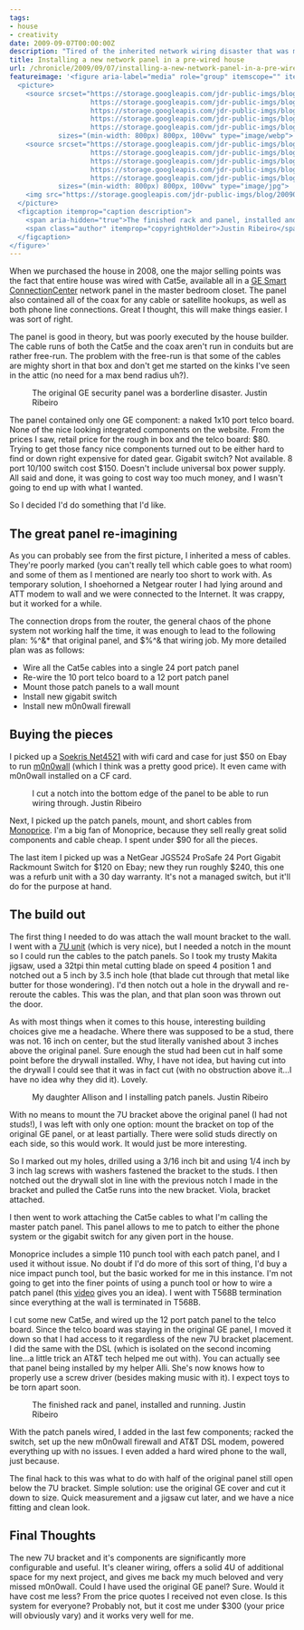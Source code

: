 ```yaml
---
tags:
- house
- creativity
date: 2009-09-07T00:00:00Z
description: "Tired of the inherited network wiring disaster that was my house panel, I decided it was a time for an upgrade."
title: Installing a new network panel in a pre-wired house
url: /chronicle/2009/09/07/installing-a-new-network-panel-in-a-pre-wired-house/
featureimage: '<figure aria-label="media" role="group" itemscope="" itemprop="associatedMedia" itemtype="http://schema.org/ImageObject">
  <picture>
    <source srcset="https://storage.googleapis.com/jdr-public-imgs/blog/20090907-wiring-house-04-640.webp 640w,
                    https://storage.googleapis.com/jdr-public-imgs/blog/20090907-wiring-house-04-800.webp 800w,
                    https://storage.googleapis.com/jdr-public-imgs/blog/20090907-wiring-house-04-1024.webp 1024w,
                    https://storage.googleapis.com/jdr-public-imgs/blog/20090907-wiring-house-04-1280.webp 1280w,
                    https://storage.googleapis.com/jdr-public-imgs/blog/20090907-wiring-house-04-1600.webp 1600w"
            sizes="(min-width: 800px) 800px, 100vw" type="image/webp">
    <source srcset="https://storage.googleapis.com/jdr-public-imgs/blog/20090907-wiring-house-04-640.jpg 640w,
                    https://storage.googleapis.com/jdr-public-imgs/blog/20090907-wiring-house-04-800.jpg 800w,
                    https://storage.googleapis.com/jdr-public-imgs/blog/20090907-wiring-house-04-1024.jpg 1024w,
                    https://storage.googleapis.com/jdr-public-imgs/blog/20090907-wiring-house-04-1280.jpg 1280w,
                    https://storage.googleapis.com/jdr-public-imgs/blog/20090907-wiring-house-04-1600.jpg 1600w"
            sizes="(min-width: 800px) 800px, 100vw" type="image/jpg">
    <img src="https://storage.googleapis.com/jdr-public-imgs/blog/20090907-wiring-house-04-800.jpg" alt="">
  </picture>
  <figcaption itemprop="caption description">
    <span aria-hidden="true">The finished rack and panel, installed and running.</span>
    <span class="author" itemprop="copyrightHolder">Justin Ribeiro</span>
  </figcaption>
</figure>'
---
```


When we purchased the house in 2008, one the major selling points was the fact that entire house was wired with Cat5e, available all in a <a href="http://www.gesecuritypro.com/NorthAmerica/GESmart/gesmart.cfm?PageID=10000">GE Smart ConnectionCenter</a> network panel in the master bedroom closet.  The panel also contained all of the coax for any cable or satellite hookups, as well as both phone line connections.  Great I thought, this will make things easier.  I was sort of right.

The panel is good in theory, but was poorly executed by the house builder. The cable runs of both the Cat5e and the coax aren't run in conduits but are rather free-run.  The problem with the free-run is that some of the cables are mighty short in that box and don't get me started on the kinks I've seen in the attic (no need for a max bend radius uh?).

<figure aria-label="media" role="group" itemscope="" itemprop="associatedMedia" itemtype="http://schema.org/ImageObject">
  <picture>
    <source srcset="https://storage.googleapis.com/jdr-public-imgs/blog/20090907-wiring-house-01-640.webp 640w,
                    https://storage.googleapis.com/jdr-public-imgs/blog/20090907-wiring-house-01-800.webp 800w,
                    https://storage.googleapis.com/jdr-public-imgs/blog/20090907-wiring-house-01-1024.webp 1024w,
                    https://storage.googleapis.com/jdr-public-imgs/blog/20090907-wiring-house-01-1280.webp 1280w,
                    https://storage.googleapis.com/jdr-public-imgs/blog/20090907-wiring-house-01-1600.webp 1600w"
            sizes="(min-width: 800px) 800px, 100vw" type="image/webp">
    <source srcset="https://storage.googleapis.com/jdr-public-imgs/blog/20090907-wiring-house-01-640.jpg 640w,
                    https://storage.googleapis.com/jdr-public-imgs/blog/20090907-wiring-house-01-800.jpg 800w,
                    https://storage.googleapis.com/jdr-public-imgs/blog/20090907-wiring-house-01-1024.jpg 1024w,
                    https://storage.googleapis.com/jdr-public-imgs/blog/20090907-wiring-house-01-1280.jpg 1280w,
                    https://storage.googleapis.com/jdr-public-imgs/blog/20090907-wiring-house-01-1600.jpg 1600w"
            sizes="(min-width: 800px) 800px, 100vw" type="image/jpg">
    <img src="https://storage.googleapis.com/jdr-public-imgs/blog/20090907-wiring-house-01-800.jpg" alt="">
  </picture>
  <figcaption itemprop="caption description">
    <span aria-hidden="true">The original GE security panel was a borderline disaster.</span>
    <span class="author" itemprop="copyrightHolder">Justin Ribeiro</span>
  </figcaption>
</figure>

The panel contained only one GE component: a naked 1x10 port telco board.  None of the nice looking integrated components on the website. From the prices I saw, retail price for the rough in box and the telco board: $80.  Trying to get those fancy nice components turned out to be either hard to find or down right expensive for dated gear.  Gigabit switch? Not available. 8 port 10/100 switch cost $150. Doesn't include universal box power supply.  All said and done, it was going to cost way too much money, and I wasn't going to end up with what I wanted.

So I decided I'd do something that I'd like.

## The great panel re-imagining

As you can probably see from the first picture, I inherited a mess of cables.  They're poorly marked (you can't really tell which cable goes to what room) and some of them as I mentioned are nearly too short to work with. As temporary solution, I shoehorned a Netgear router I had lying around and ATT modem to wall and we were connected to the Internet.  It was crappy, but it worked for a while.

The connection drops from the router, the general chaos of the phone system not working half the time, it was enough to lead to the following plan: %^&* that original panel, and $%^& that wiring job. My more detailed plan was as follows:

* Wire all the Cat5e cables into a single 24 port patch panel
* Re-wire the 10 port telco board to a 12 port patch panel
* Mount those patch panels to a wall mount
* Install new gigabit switch
* Install new m0n0wall firewall

## Buying the pieces

I picked up a <a href="http://bit.ly/SFAZ0">Soekris Net4521</a> with wifi card and case for just $50 on Ebay to run <a href="http://bit.ly/lzYhT">m0n0wall</a> (which I think was a pretty good price). It even came with m0n0wall installed on a CF card.

<figure aria-label="media" role="group" itemscope="" itemprop="associatedMedia" itemtype="http://schema.org/ImageObject">
  <picture>
    <source srcset="https://storage.googleapis.com/jdr-public-imgs/blog/20090907-wiring-house-02-640.webp 640w,
                    https://storage.googleapis.com/jdr-public-imgs/blog/20090907-wiring-house-02-800.webp 800w,
                    https://storage.googleapis.com/jdr-public-imgs/blog/20090907-wiring-house-02-1024.webp 1024w,
                    https://storage.googleapis.com/jdr-public-imgs/blog/20090907-wiring-house-02-1280.webp 1280w,
                    https://storage.googleapis.com/jdr-public-imgs/blog/20090907-wiring-house-02-1600.webp 1600w"
            sizes="(min-width: 800px) 800px, 100vw" type="image/webp">
    <source srcset="https://storage.googleapis.com/jdr-public-imgs/blog/20090907-wiring-house-02-640.jpg 640w,
                    https://storage.googleapis.com/jdr-public-imgs/blog/20090907-wiring-house-02-800.jpg 800w,
                    https://storage.googleapis.com/jdr-public-imgs/blog/20090907-wiring-house-02-1024.jpg 1024w,
                    https://storage.googleapis.com/jdr-public-imgs/blog/20090907-wiring-house-02-1280.jpg 1280w,
                    https://storage.googleapis.com/jdr-public-imgs/blog/20090907-wiring-house-02-1600.jpg 1600w"
            sizes="(min-width: 800px) 800px, 100vw" type="image/jpg">
    <img src="https://storage.googleapis.com/jdr-public-imgs/blog/20090907-wiring-house-02-800.jpg" alt="">
  </picture>
  <figcaption itemprop="caption description">
    <span aria-hidden="true">I cut a notch into the bottom edge of the panel to be able to run wiring through.</span>
    <span class="author" itemprop="copyrightHolder">Justin Ribeiro</span>
  </figcaption>
</figure>

Next, I picked up the patch panels, mount, and short cables from <a href="https://www.monoprice.com">Monoprice</a>.  I'm a big fan of Monoprice, because they sell really great solid components and cable cheap.  I spent under $90 for all the pieces.

The last item I picked up was a NetGear JGS524 ProSafe 24 Port Gigabit Rackmount Switch for $120 on Ebay; new they run roughly $240, this one was a refurb unit with a 30 day warranty.  It's not a managed switch, but it'll do for the purpose at hand.

## The build out

The first thing I needed to do was attach the wall mount bracket to the wall.  I went with a <a href="http://www.monoprice.com/products/product.asp?c_id=105&cp_id=10516&cs_id=1051602&p_id=1003&seq=1&format=2">7U unit</a> (which is very nice), but I needed a notch in the mount so I could run the cables to the patch panels.  So I took my trusty Makita jigsaw, used a 32tpi thin metal cutting blade on speed 4 position 1 and notched out a 5 inch by 3.5 inch hole (that blade cut through that metal like butter for those wondering). I'd then notch out a hole in the drywall and re-reroute the cables.  This was the plan, and that plan soon was thrown out the door.

As with most things when it comes to this house, interesting building choices give me a headache. Where there was supposed to be a stud, there was not. 16 inch on center, but the stud literally vanished about 3 inches above the original panel. Sure enough the stud had been cut in half some point before the drywall installed.  Why, I have not idea, but having cut into the drywall I could see that it was in fact cut (with no obstruction above it...I have no idea why they did it).  Lovely.

<figure aria-label="media" role="group" itemscope="" itemprop="associatedMedia" itemtype="http://schema.org/ImageObject">
  <picture>
    <source srcset="https://storage.googleapis.com/jdr-public-imgs/blog/20090907-wiring-house-03-640.webp 640w,
                    https://storage.googleapis.com/jdr-public-imgs/blog/20090907-wiring-house-03-800.webp 800w,
                    https://storage.googleapis.com/jdr-public-imgs/blog/20090907-wiring-house-03-1024.webp 1024w,
                    https://storage.googleapis.com/jdr-public-imgs/blog/20090907-wiring-house-03-1280.webp 1280w,
                    https://storage.googleapis.com/jdr-public-imgs/blog/20090907-wiring-house-03-1600.webp 1600w"
            sizes="(min-width: 800px) 800px, 100vw" type="image/webp">
    <source srcset="https://storage.googleapis.com/jdr-public-imgs/blog/20090907-wiring-house-03-640.jpg 640w,
                    https://storage.googleapis.com/jdr-public-imgs/blog/20090907-wiring-house-03-800.jpg 800w,
                    https://storage.googleapis.com/jdr-public-imgs/blog/20090907-wiring-house-03-1024.jpg 1024w,
                    https://storage.googleapis.com/jdr-public-imgs/blog/20090907-wiring-house-03-1280.jpg 1280w,
                    https://storage.googleapis.com/jdr-public-imgs/blog/20090907-wiring-house-03-1600.jpg 1600w"
            sizes="(min-width: 800px) 800px, 100vw" type="image/jpg">
    <img src="https://storage.googleapis.com/jdr-public-imgs/blog/20090907-wiring-house-03-800.jpg" alt="">
  </picture>
  <figcaption itemprop="caption description">
    <span aria-hidden="true">My daughter Allison and I installing patch panels.</span>
    <span class="author" itemprop="copyrightHolder">Justin Ribeiro</span>
  </figcaption>
</figure>

With no means to mount the 7U bracket above the original panel (I had not studs!), I was left with only one option: mount the bracket on top of the original GE panel, or at least partially.  There were solid studs directly on each side, so this would work.  It would just be more interesting.

So I marked out my holes, drilled using a 3/16 inch bit and using 1/4 inch by 3 inch lag screws with washers fastened the bracket to the studs. I then notched out the drywall slot in line with the previous notch I made in the bracket and pulled the Cat5e runs into the new bracket. Viola, bracket attached.

I then went to work attaching the Cat5e cables to what I'm calling the master patch panel.  This panel allows to me to patch to either the phone system or the gigabit switch for any given port in the house.

Monoprice includes a simple 110 punch tool with each patch panel, and I used it without issue.  No doubt if I'd do more of this sort of thing, I'd buy a nice impact punch tool, but the basic worked for me in this instance. I'm not going to get into the finer points of using a punch tool or how to wire a patch panel (this <a href="http://www.youtube.com/watch?v=3wdDRtGLiow">video</a> gives you an idea). I went with T568B termination since everything at the wall is terminated in T568B.

I cut some new Cat5e, and wired up the 12 port patch panel to the telco board. Since the telco board was staying in the original GE panel, I moved it down so that I had access to it regardless of the new 7U bracket placement. I did the same with the DSL (which is isolated on the second incoming line...a little trick an AT&T tech helped me out with). You can actually see that panel being installed by my helper Alli.  She's now knows how to properly use a screw driver (besides making music with it). I expect toys to be torn apart soon.

<figure aria-label="media" role="group" itemscope="" itemprop="associatedMedia" itemtype="http://schema.org/ImageObject">
  <picture>
    <source srcset="https://storage.googleapis.com/jdr-public-imgs/blog/20090907-wiring-house-04-640.webp 640w,
                    https://storage.googleapis.com/jdr-public-imgs/blog/20090907-wiring-house-04-800.webp 800w,
                    https://storage.googleapis.com/jdr-public-imgs/blog/20090907-wiring-house-04-1024.webp 1024w,
                    https://storage.googleapis.com/jdr-public-imgs/blog/20090907-wiring-house-04-1280.webp 1280w,
                    https://storage.googleapis.com/jdr-public-imgs/blog/20090907-wiring-house-04-1600.webp 1600w"
            sizes="(min-width: 800px) 800px, 100vw" type="image/webp">
    <source srcset="https://storage.googleapis.com/jdr-public-imgs/blog/20090907-wiring-house-04-640.jpg 640w,
                    https://storage.googleapis.com/jdr-public-imgs/blog/20090907-wiring-house-04-800.jpg 800w,
                    https://storage.googleapis.com/jdr-public-imgs/blog/20090907-wiring-house-04-1024.jpg 1024w,
                    https://storage.googleapis.com/jdr-public-imgs/blog/20090907-wiring-house-04-1280.jpg 1280w,
                    https://storage.googleapis.com/jdr-public-imgs/blog/20090907-wiring-house-04-1600.jpg 1600w"
            sizes="(min-width: 800px) 800px, 100vw" type="image/jpg">
    <img src="https://storage.googleapis.com/jdr-public-imgs/blog/20090907-wiring-house-04-800.jpg" alt="">
  </picture>
  <figcaption itemprop="caption description">
    <span aria-hidden="true">The finished rack and panel, installed and running.</span>
    <span class="author" itemprop="copyrightHolder">Justin Ribeiro</span>
  </figcaption>
</figure>

With the patch panels wired, I added in the last few components; racked the switch, set up the new m0n0wall firewall and AT&T DSL modem, powered everything up with no issues.  I even added a hard wired phone to the wall, just because.

The final hack to this was what to do with half of the original panel still open below the 7U bracket. Simple solution: use the original GE cover and cut it down to size. Quick measurement and a jigsaw cut later, and we have a nice fitting and clean look.

## Final Thoughts

The new 7U bracket and it's components are significantly more configurable and useful.  It's cleaner wiring, offers a solid 4U of additional space for my next project, and gives me back my much beloved and very missed m0n0wall.  Could I have used the original GE panel?  Sure.  Would it have cost me less?  From the price quotes I received not even close.  Is this system for everyone?  Probably not, but it cost me under $300 (your price will obviously vary) and it works very well for me.


